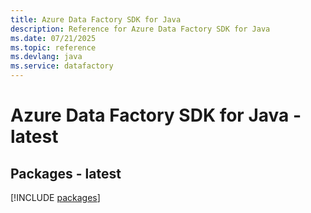 ```yaml
---
title: Azure Data Factory SDK for Java
description: Reference for Azure Data Factory SDK for Java
ms.date: 07/21/2025
ms.topic: reference
ms.devlang: java
ms.service: datafactory
---
```

# Azure Data Factory SDK for Java - latest
## Packages - latest
[!INCLUDE [packages](data-factory-index.md)]